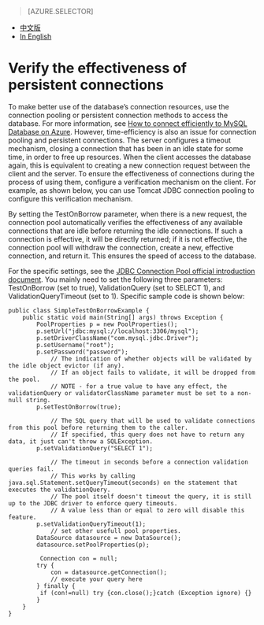 <properties linkid="" urlDisplayName="" pageTitle="Configure a verification mechanism on the client to confirm the effectiveness of persistent connections – Azure Cloud" metaKeywords="Azure Cloud, technical documentation, documents and resources, MySQL, database, connection pool, Azure MySQL, MySQL PaaS, Azure MySQL PaaS, Azure MySQL Service, Azure RDS" description="Configure a verification mechanism to ensure database access speeds" metaCanonical="" services="MySQL" documentationCenter="Services" title="" authors="" solutions="" manager="" editor="" />

<tags ms.service="mysql" ms.date="04/25/2016" wacn.date="04/25/2016"/>

> [AZURE.SELECTOR]
- [中文版](/documentation/articles/mysql-database-validationquery)
- [In English](/documentation/articles/mysql-database-enus-validationquery)

# Verify the effectiveness of persistent connections<sup style="color: #a5ce00; font-weight: bold; text-transform: uppercase; font-family: '微软雅黑'; font-size: 20px;" class="wa-previewTag"></sup>


To make better use of the database’s connection resources, use the connection pooling or persistent connection methods to access the database. For more information, see [How to connect efficiently to MySQL Database on Azure](/documentation/articles/mysql-database-connection-pool). However, time-efficiency is also an issue for connection pooling and persistent connections. The server configures a timeout mechanism, closing a connection that has been in an idle state for some time, in order to free up resources. When the client accesses the database again, this is equivalent to creating a new connection request between the client and the server. To ensure the effectiveness of connections during the process of using them, configure a verification mechanism on the client. For example, as shown below, you can use Tomcat JDBC connection pooling to configure this verification mechanism.

By setting the TestOnBorrow parameter, when there is a new request, the connection pool automatically verifies the effectiveness of any available connections that are idle before returning the idle connections. If such a connection is effective, it will be directly returned; if it is not effective, the connection pool will withdraw the connection, create a new, effective connection, and return it. This ensures the speed of access to the database.

For the specific settings, see the [JDBC Connection Pool official introduction document](https://tomcat.apache.org/tomcat-7.0-doc/jdbc-pool.html#Common_Attributes). You mainly need to set the following three parameters: TestOnBorrow (set to true), ValidationQuery (set to SELECT 1), and ValidationQueryTimeout (set to 1). Specific sample code is shown below:



 	public class SimpleTestOnBorrowExample {
      	public static void main(String[] args) throws Exception {
          	PoolProperties p = new PoolProperties();
          	p.setUrl("jdbc:mysql://localhost:3306/mysql");
          	p.setDriverClassName("com.mysql.jdbc.Driver");
          	p.setUsername("root");
          	p.setPassword("password");
                // The indication of whether objects will be validated by the idle object evictor (if any). 
                // If an object fails to validate, it will be dropped from the pool. 
                // NOTE - for a true value to have any effect, the validationQuery or validatorClassName parameter must be set to a non-null string. 
          	p.setTestOnBorrow(true); 
                
                // The SQL query that will be used to validate connections from this pool before returning them to the caller.
                // If specified, this query does not have to return any data, it just can't throw a SQLException.
          	p.setValidationQuery("SELECT 1");
                
                // The timeout in seconds before a connection validation queries fail. 
                // This works by calling java.sql.Statement.setQueryTimeout(seconds) on the statement that executes the validationQuery. 
                // The pool itself doesn't timeout the query, it is still up to the JDBC driver to enforce query timeouts. 
                // A value less than or equal to zero will disable this feature.
          	p.setValidationQueryTimeout(1);
                // set other usefull pool properties.
          	DataSource datasource = new DataSource();
          	datasource.setPoolProperties(p);

         	 Connection con = null;
          	try {
            	con = datasource.getConnection();
            	// execute your query here
          	} finally {
           	 if (con!=null) try {con.close();}catch (Exception ignore) {}
          	}
      	}
  	}

<!---HONumber=Acom_0218_2016_MySql-->